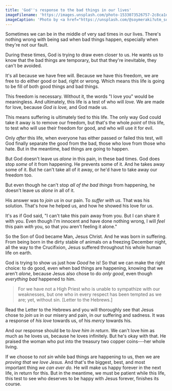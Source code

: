 ```yaml
---
title: 'God''s response to the bad things in our lives'
imageFilename: 'https://images.unsplash.com/photo-1533073526757-2c8ca1df9f1c?ixlib=rb-1.2.1&ixid=MnwxMjA3fDB8MHxwaG90by1wYWdlfHx8fGVufDB8fHx8&auto=format&fit=crop&w=1470&q=80'
imageCaption: 'Photo by <a href="https://unsplash.com/@soymeraki?utm_source=unsplash&utm_medium=referral&utm_content=creditCopyText">Javier Allegue Barros</a> on <a href="https://unsplash.com/?utm_source=unsplash&utm_medium=referral&utm_content=creditCopyText">Unsplash</a>'
---
```


Sometimes we can be in the middle of very sad times in our lives. There's nothing wrong with being sad when bad things happen, especially when they're not our fault.

During these times, God is trying to draw even closer to us. He wants us to know that the bad things are temporary, but that they're inevitable, they can't be avoided.

It's all because we have free will. Because we have this freedom, we are free to do either good or bad, right or wrong. Which means this life is going to be fill of both good things and bad things.

This freedom is necessary. Without it, the words "I love you" would be meaningless. And ultimately, this life is a test of who will *love.* We are made for love, because *God is love,* and God made us.

This means suffering is ultimately tied to this life. The only way God could take it away is to remove our freedom, but that's the whole *point* of this life, to test who will use their freedom for good, and who will use it for evil.

Only *after* this life, when everyone has either passed or failed this test, will God finally separate the good from the bad, those who love from those who hate. But in the meantime, bad things are going to happen.

But God doesn't leave us *alone* in this pain, in these bad times. God does stop *some* of it from happening. He prevents some of it. And he takes away some of it. But he can't take all of it away, or he'd have to take away our freedom too.

But even though he can't stop *all of the bad things* from happening, he doesn't leave us *alone* in all of it.

His answer was to *join us* in our pain. To *suffer with us.* That was his solution. That's how he helped us, and how he showed his love for us.

It's as if God said, "I can't take this pain away from you. But I can share it with you. Even though I'm innocent and have done nothing wrong, I will *feel* this pain *with* you, so that you aren't feeling it alone."

So the Son of God became Man, Jesus Christ. And he was born in suffering. From being born in the dirty stable of animals on a freezing December night, all the way to the Crucifixion, Jesus suffered throughout his whole human life on earth.

God is trying to show us just how *Good* he is! So that we can make the right choice: to do good, even when bad things are happening, knowing that we aren't *alone*, because Jesus also chose to do *only good*, even though *everything bad* happened to him.

> For we have not a High Priest who is unable to sympathize with our weaknesses, but one who in every respect has been tempted as we are; yet, without sin. [Letter to the Hebrews.]

Read the Letter to the Hebrews and you will thoroughly see that Jesus chose to *join us* in our misery and pain, in our suffering and sadness. It was a response of *his love* towards us, of his *mercy* towards his.

And our response should be to *love him in return*. We can't love him as much as he loves us, because he loves infinitely. But he's okay with that. He praised the woman who put into the treasury two copper coins---her whole living.

If we choose to *not sin* while bad things are happening to us, then we are *proving that we love Jesus.* And that's the biggest, best, and most important thing *we can ever do.* He will make us happy forever in the next life, in return for this. But in the meantime, we must be patient while this life, this test to see who deserves to be happy with Jesus forever, finishes its course.
